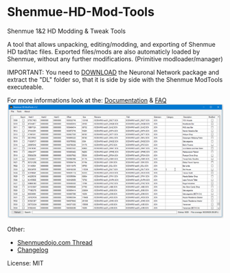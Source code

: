 # Shenmue-HD-Mod-Tools
Shenmue 1&2 HD Modding & Tweak Tools

A tool that allows unpacking, editing/modding, and exporting of Shenmue HD tad/tac files.
Exported files/mods are also automaticly loaded by Shenmue, without any further modifications. (Primitive modloader/manager)

IMPORTANT: You need to [DOWNLOAD](https://drive.google.com/open?id=17y4Nc2ZqlnMmvNd6UBfCWZ7y2PcZbi-q) the Neuronal Network package
and extract the "DL" folder so, that it is side by side with the Shenmue ModTools executeable.

For more informations look at the: [Documentation](https://github.com/derplayer/ShenmueHDTools/wiki) & [FAQ](https://github.com/derplayer/ShenmueHDTools/wiki/FAQ)
![Alt text](https://github.com/derplayer/ShenmueHDTools/raw/master/other/example_1.png "Screenshot from v1.2")

Other:
* [Shenmuedojo.com Thread](https://www.shenmuedojo.com/forum/index.php?threads/shenmue-hd-unpacker-tool.366/)
* [Changelog](https://github.com/derplayer/ShenmueHDTools/releases)

License:
MIT